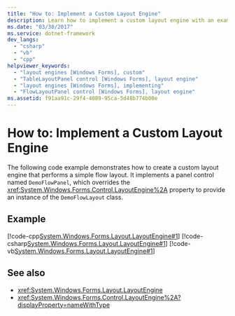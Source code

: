 ```yaml
---
title: "How to: Implement a Custom Layout Engine"
description: Learn how to implement a custom layout engine with an example of a panel control that overrides layout engine properties.
ms.date: "03/30/2017"
ms.service: dotnet-framework
dev_langs:
  - "csharp"
  - "vb"
  - "cpp"
helpviewer_keywords:
  - "layout engines [Windows Forms], custom"
  - "TableLayoutPanel control [Windows Forms], layout engine"
  - "layout engines [Windows Forms], implementing"
  - "FlowLayoutPanel control [Windows Forms], layout engine"
ms.assetid: f91aa91c-29f4-4089-95ca-5d48b774b00e
---
```

# How to: Implement a Custom Layout Engine

The following code example demonstrates how to create a custom layout engine that performs a simple flow layout. It implements a panel control named `DemoFlowPanel`, which overrides the <xref:System.Windows.Forms.Control.LayoutEngine%2A> property to provide an instance of the `DemoFlowLayout` class.

## Example

[!code-cpp[System.Windows.Forms.Layout.LayoutEngine#1](~/samples/snippets/cpp/VS_Snippets_Winforms/System.Windows.Forms.Layout.LayoutEngine/cpp/DemoFlowLayout.cpp#1)]
[!code-csharp[System.Windows.Forms.Layout.LayoutEngine#1](~/samples/snippets/csharp/VS_Snippets_Winforms/System.Windows.Forms.Layout.LayoutEngine/CS/DemoFlowLayout.cs#1)]
[!code-vb[System.Windows.Forms.Layout.LayoutEngine#1](~/samples/snippets/visualbasic/VS_Snippets_Winforms/System.Windows.Forms.Layout.LayoutEngine/VB/DemoFlowLayout.vb#1)]

## See also

- <xref:System.Windows.Forms.Layout.LayoutEngine>
- <xref:System.Windows.Forms.Control.LayoutEngine%2A?displayProperty=nameWithType>
